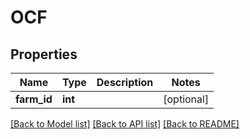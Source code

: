 # OCF

## Properties
Name | Type | Description | Notes
------------ | ------------- | ------------- | -------------
**farm_id** | **int** |  | [optional] 

[[Back to Model list]](../README.md#documentation-for-models) [[Back to API list]](../README.md#documentation-for-api-endpoints) [[Back to README]](../README.md)



